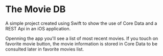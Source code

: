 # The Movie DB
A simple project created using Swift to show the use of Core Data and a REST Api in an iOS application.

Openning the app you'll see a list of most recent movies. If you touch on favorite movie button, the movie information is stored in Core Data to be consulted later in favorite movies list.

